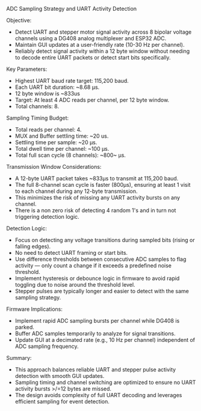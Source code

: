 ADC Sampling Strategy and UART Activity Detection

  Objective:
  - Detect UART and stepper motor signal activity across 8 bipolar voltage channels using a DG408 analog multiplexer and ESP32 ADC.
   - Maintain GUI updates at a user-friendly rate (10-30 Hz per channel).
  - Reliably detect signal activity within a 12 byte window without needing to decode entire UART packets or detect start bits specifically.

  Key Parameters:
  - Highest UART baud rate target: 115,200 baud.
  - Each UART bit duration: ~8.68 µs.
  - 12 byte window is ~833us
  - Target: At least 4 ADC reads per channel, per 12 byte window.
  - Total channels: 8.

  Sampling Timing Budget:
  - Total reads per channel: 4.
  - MUX and Buffer settling time: ~20 us.
  - Settling time per sample: ~20 µs.
  - Total dwell time per channel: ~100 µs.
  - Total full scan cycle (8 channels): ~800~ µs.

  Transmission Window Considerations:
  - A 12-byte UART packet takes ~833µs to transmit at 115,200 baud.
  - The full 8-channel scan cycle is faster (800µs), ensuring at least 1 visit to each channel during any 12-byte transmission.
  - This minimizes the risk of missing any UART activity bursts on any channel.
  - There is a non zero risk of detecting 4 random 1's and in turn not triggering detection logic.

  Detection Logic:
  - Focus on detecting any voltage transitions during sampled bits (rising or falling edges).
  - No need to detect UART framing or start bits.
  - Use difference thresholds between consecutive ADC samples to flag activity — only count a change if it exceeds a predefined noise threshold.
  - Implement hysteresis or debounce logic in firmware to avoid rapid toggling due to noise around the threshold level.
  - Stepper pulses are typically longer and easier to detect with the same sampling strategy.

  Firmware Implications:
  - Implement rapid ADC sampling bursts per channel while DG408 is parked.
  - Buffer ADC samples temporarily to analyze for signal transitions.
  - Update GUI at a decimated rate (e.g., 10 Hz per channel) independent of ADC sampling frequency.

  Summary:
  - This approach balances reliable UART and stepper pulse activity detection with smooth GUI updates.
  - Sampling timing and channel switching are optimized to ensure no UART activity bursts >/=12 bytes are missed.
  - The design avoids complexity of full UART decoding and leverages efficient sampling for event detection.

